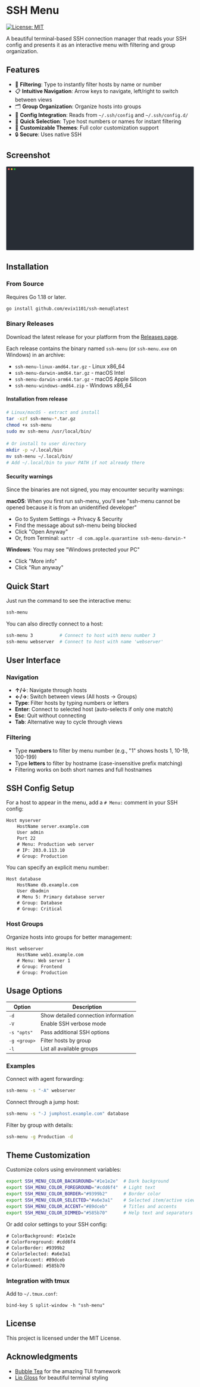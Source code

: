 # SSH Menu

[![License: MIT](https://img.shields.io/badge/License-MIT-blue.svg)](LICENSE)

A beautiful terminal-based SSH connection manager that reads your SSH config and presents it as an interactive menu with filtering and group organization.

## Features

- 🚀 **Filtering**: Type to instantly filter hosts by name or number
- 📋 **Intuitive Navigation**: Arrow keys to navigate, left/right to switch between views
- 🗂️ **Group Organization**: Organize hosts into groups 
- 📂 **Config Integration**: Reads from `~/.ssh/config` and `~/.ssh/config.d/`
- 🎯 **Quick Selection**: Type host numbers or names for instant filtering
- 🌈 **Customizable Themes**: Full color customization support
- 🔒 **Secure**: Uses native SSH

## Screenshot

![SSH Menu Demo](demo.svg)

## Installation

### From Source

Requires Go 1.18 or later.

```bash
go install github.com/evix1101/ssh-menu@latest
```

### Binary Releases

Download the latest release for your platform from the [Releases page](https://github.com/evix1101/ssh-menu/releases).

Each release contains the binary named `ssh-menu` (or `ssh-menu.exe` on Windows) in an archive:
- `ssh-menu-linux-amd64.tar.gz` - Linux x86_64
- `ssh-menu-darwin-amd64.tar.gz` - macOS Intel
- `ssh-menu-darwin-arm64.tar.gz` - macOS Apple Silicon
- `ssh-menu-windows-amd64.zip` - Windows x86_64

#### Installation from release

```bash
# Linux/macOS - extract and install
tar -xzf ssh-menu-*.tar.gz
chmod +x ssh-menu
sudo mv ssh-menu /usr/local/bin/

# Or install to user directory
mkdir -p ~/.local/bin
mv ssh-menu ~/.local/bin/
# Add ~/.local/bin to your PATH if not already there
```

#### Security warnings

Since the binaries are not signed, you may encounter security warnings:

**macOS**: When you first run ssh-menu, you'll see "ssh-menu cannot be opened because it is from an unidentified developer"
- Go to System Settings → Privacy & Security
- Find the message about ssh-menu being blocked
- Click "Open Anyway"
- Or, from Terminal: `xattr -d com.apple.quarantine ssh-menu-darwin-*`

**Windows**: You may see "Windows protected your PC"
- Click "More info"
- Click "Run anyway"

## Quick Start

Just run the command to see the interactive menu:

```bash
ssh-menu
```

You can also directly connect to a host:

```bash
ssh-menu 3          # Connect to host with menu number 3
ssh-menu webserver  # Connect to host with name 'webserver'
```

## User Interface

### Navigation
- **↑/↓**: Navigate through hosts
- **←/→**: Switch between views (All hosts → Groups)
- **Type**: Filter hosts by typing numbers or letters
- **Enter**: Connect to selected host (auto-selects if only one match)
- **Esc**: Quit without connecting
- **Tab**: Alternative way to cycle through views

### Filtering
- Type **numbers** to filter by menu number (e.g., "1" shows hosts 1, 10-19, 100-199)
- Type **letters** to filter by hostname (case-insensitive prefix matching)
- Filtering works on both short names and full hostnames


## SSH Config Setup

For a host to appear in the menu, add a `# Menu:` comment in your SSH config:

```
Host myserver
    HostName server.example.com
    User admin
    Port 22
    # Menu: Production web server
    # IP: 203.0.113.10
    # Group: Production
```

You can specify an explicit menu number:

```
Host database
    HostName db.example.com
    User dbadmin
    # Menu 5: Primary database server
    # Group: Database
    # Group: Critical
```

### Host Groups

Organize hosts into groups for better management:

```
Host webserver
    HostName web1.example.com
    # Menu: Web server 1
    # Group: Frontend
    # Group: Production
```

## Usage Options

| Option | Description |
|--------|-------------|
| `-d` | Show detailed connection information |
| `-V` | Enable SSH verbose mode |
| `-s "opts"` | Pass additional SSH options |
| `-g <group>` | Filter hosts by group |
| `-l` | List all available groups |

### Examples

Connect with agent forwarding:
```bash
ssh-menu -s "-A" webserver
```

Connect through a jump host:
```bash
ssh-menu -s "-J jumphost.example.com" database
```

Filter by group with details:
```bash
ssh-menu -g Production -d
```

## Theme Customization

Customize colors using environment variables:

```bash
export SSH_MENU_COLOR_BACKGROUND="#1e1e2e"  # Dark background
export SSH_MENU_COLOR_FOREGROUND="#cdd6f4"  # Light text
export SSH_MENU_COLOR_BORDER="#9399b2"      # Border color
export SSH_MENU_COLOR_SELECTED="#a6e3a1"    # Selected item/active view
export SSH_MENU_COLOR_ACCENT="#89dceb"      # Titles and accents
export SSH_MENU_COLOR_DIMMED="#585b70"      # Help text and separators
```

Or add color settings to your SSH config:

```
# ColorBackground: #1e1e2e
# ColorForeground: #cdd6f4
# ColorBorder: #9399b2
# ColorSelected: #a6e3a1
# ColorAccent: #89dceb
# ColorDimmed: #585b70
```

### Integration with tmux
Add to `~/.tmux.conf`:
```
bind-key S split-window -h "ssh-menu"
```

## License

This project is licensed under the MIT License.

## Acknowledgments

- [Bubble Tea](https://github.com/charmbracelet/bubbletea) for the amazing TUI framework
- [Lip Gloss](https://github.com/charmbracelet/lipgloss) for beautiful terminal styling
